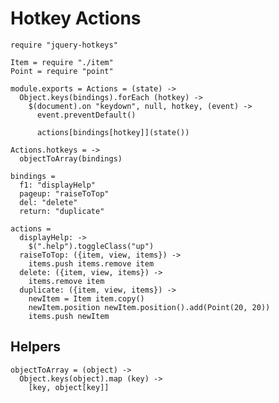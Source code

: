 Hotkey Actions
==============

    require "jquery-hotkeys"

    Item = require "./item"
    Point = require "point"

    module.exports = Actions = (state) ->
      Object.keys(bindings).forEach (hotkey) ->
        $(document).on "keydown", null, hotkey, (event) ->
          event.preventDefault()

          actions[bindings[hotkey]](state())

    Actions.hotkeys = ->
      objectToArray(bindings)

    bindings =
      f1: "displayHelp"
      pageup: "raiseToTop"
      del: "delete"
      return: "duplicate"

    actions =
      displayHelp: ->
        $(".help").toggleClass("up")
      raiseToTop: ({item, view, items}) ->
        items.push items.remove item
      delete: ({item, view, items}) ->
        items.remove item
      duplicate: ({item, view, items}) ->
        newItem = Item item.copy()
        newItem.position newItem.position().add(Point(20, 20))
        items.push newItem

Helpers
-------

    objectToArray = (object) ->
      Object.keys(object).map (key) ->
        [key, object[key]]
